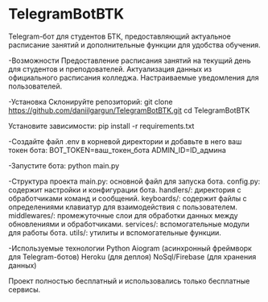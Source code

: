 # TelegramBotBTK

Telegram-бот для студентов БТК, предоставляющий актуальное расписание занятий и дополнительные функции для удобства обучения.

-Возможности
  Предоставление расписания занятий на текущий день для студентов и преподователей.
  Актуализация данных из официального расписания колледжа.
  Настраиваемые уведомления для пользователей.

-Установка
Склонируйте репозиторий:
  git clone https://github.com/daniilgargun/TelegramBotBTK.git
  cd TelegramBotBTK

Установите зависимости:
  pip install -r requirements.txt

-Создайте файл .env в корневой директории и добавьте в него ваш токен бота:
  BOT_TOKEN=ваш_токен_бота
  ADMIN_ID=ID_админа

-Запустите бота:
  python main.py
 
-Структура проекта
  main.py: основной файл для запуска бота.
  config.py: содержит настройки и конфигурации бота.
  handlers/: директория с обработчиками команд и сообщений.
  keyboards/: содержит файлы с определениями клавиатур для взаимодействия с пользователем.
  middlewares/: промежуточные слои для обработки данных между обновлениями и обработчиками.
  services/: вспомогательные модули для работы бота.
  utils/: утилиты и вспомогательные функции.

-Используемые технологии
  Python
  Aiogram (асинхронный фреймворк для Telegram-ботов)
  Heroku (для деплоя)
  NoSql/Firebase (для хранения данных)

Проект полностью бесплатный и использовались только бесплатные сервисы.
